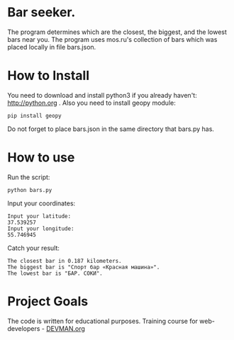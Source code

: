 # Bar seeker.
The program determines which are the closest, the biggest, and the lowest bars near you. The program uses mos.ru's collection of bars which was placed locally in file bars.json.

# How to Install
You need to download and install python3 if you already haven't: http://python.org .
Also you need to install geopy module:
```
pip install geopy
```
Do not forget to place bars.json in the same directory that bars.py has.

# How to use
Run the script:
```
python bars.py
```

Input your coordinates:
```
Input your latitude:
37.539257
Input your longitude:
55.746945
```

Catch your result:
```
The closest bar in 0.187 kilometers.
The biggest bar is "Спорт бар «Красная машина»".
The lowest bar is "БАР. СОКИ".
```

# Project Goals
The code is written for educational purposes. Training course for web-developers - [DEVMAN.org](https://devman.org)
